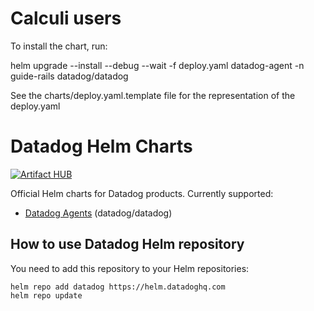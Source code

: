 # Calculi users

To install the chart, run:

helm upgrade --install --debug --wait -f deploy.yaml datadog-agent -n guide-rails datadog/datadog

See the charts/deploy.yaml.template file for the representation of the deploy.yaml

# Datadog Helm Charts

[![Artifact HUB](https://img.shields.io/endpoint?url=https://artifacthub.io/badge/repository/datadog)](https://artifacthub.io/packages/search?repo=datadog) 

Official Helm charts for Datadog products. Currently supported:
- [Datadog Agents](charts/datadog/README.md) (datadog/datadog)

## How to use Datadog Helm repository

You need to add this repository to your Helm repositories:

```
helm repo add datadog https://helm.datadoghq.com
helm repo update
```
